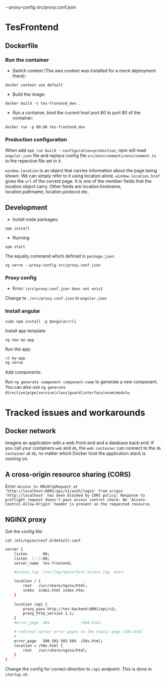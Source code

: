  --proxy-config src/proxy.conf.json

# TesFrontend

## Dockerfile

### Run the container

- Switch context (The aws context was installed for a mock deployment there):

`docker context use default`

- Build the image:

`docker build -t tes-frontend_dev .`

- Run a container, bind the current host port 80 to port 80 of the container:

`docker run -p 80:80 tes-frontend_dev`

### Production configuration

When add `npm run build --configuration=production`, npm will read `angular.json` file and replace config file `src/environments/environment.ts` to the repective file set in it.

`window.location` is an object that carries information about the page being shown. We can simply refer to it using location alone. `window.location.href` gives the `url` of the current page. It is one of the member fields that the location object carry. Other fields are location.hostname, location.pathname, location.protocol etc.

## Development

- Install node packages:

`npm install`

- Running

`npm start`

The equally command which defined in `package.json`:

`ng serve --proxy-config src/proxy.conf.json`

### Proxy config

- Error: `\src\proxy.conf.json does not exist`

Change to `./src/proxy.conf.json` in `angular.json`

### Install angular

`sudo npm install -g @angular/cli`

Install app template:

`ng new my-app`

Run the app:

``` bash
cd my-app
ng serve
```

Add components:

Run `ng generate component component-name` to generate a new component. You can also use `ng generate directive|pipe|service|class|guard|interface|enum|module`.


# Tracked issues and workarounds

## Docker network

Imagine an application with a web front-end and a database back-end. If you call your containers `web` and `db`, the `web container` can connect to the `db container` at `db`, no matter which Docker host the application stack is running on.

## A cross-origin resource sharing (CORS)

Error: `Access to XMLHttpRequest at 'http://localhost:8001/api/v1/auth/login' from origin 'http://localhost' has been blocked by CORS policy: Response to preflight request doesn't pass access control check: No 'Access-Control-Allow-Origin' header is present on the requested resource.`

## NGINX proxy

Get the config file:

`cat /etc/nginx/conf.d/default.conf`

``` bash
server {
    listen       80;
    listen  [::]:80;
    server_name  tes-frontend;

    #access_log  /var/log/nginx/host.access.log  main;

    location / {
        root   /usr/share/nginx/html;
        index  index.html index.htm;
    }
    
    location /api {
        proxy_pass http://tes-backend:8001/api/v1;
        proxy_http_version 1.1;
    }
    #error_page  404              /404.html;

    # redirect server error pages to the static page /50x.html
    #
    error_page   500 502 503 504  /50x.html;
    location = /50x.html {
        root   /usr/share/nginx/html;
    }
}
```

Change the config for correct direction to `/api` endpoint. This is done in `startup.sh`.

